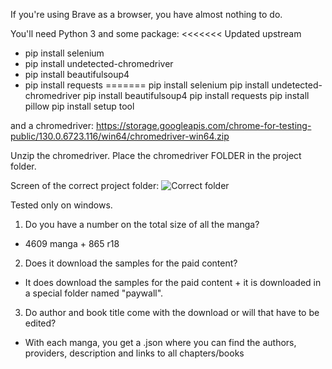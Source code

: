 If you're using Brave as a browser, you have almost nothing to do.

You'll need Python 3 and some package:
<<<<<<< Updated upstream
- pip install selenium
- pip install undetected-chromedriver
- pip install beautifulsoup4
- pip install requests
=======
pip install selenium
pip install undetected-chromedriver
pip install beautifulsoup4
pip install requests
pip install pillow
pip install setup tool

and a chromedriver:
https://storage.googleapis.com/chrome-for-testing-public/130.0.6723.116/win64/chromedriver-win64.zip

Unzip the chromedriver. Place the chromedriver FOLDER in the project folder.

Screen of the correct project folder:
![Correct folder](https://cdn.discordapp.com/attachments/1304539356886728766/1305546971972370592/image.png?ex=6734159e&is=6732c41e&hm=36db03e62d45da4cc65612f03e7051300ba13cf3083fe560901fe622266cec58& "Correct folder")


Tested only on windows.


1. Do you have a number on the total size of all the manga?
- 4609 manga + 865 r18
2. Does it download the samples for the paid content?
- It does download the samples for the paid content + it is downloaded in a special folder named "paywall".
3. Do author and book title come with the download or will that have to be edited?
- With each manga, you get a .json where you can find the authors, providers, description and links to all chapters/books
